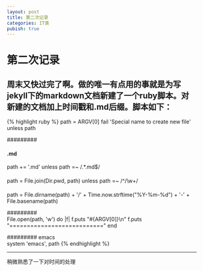 ```yaml
---
layout: post
title: 第二次记录
categories: IT类
pubish: true
---
```

第二次记录
=============
周末又快过完了啊。做的唯一有点用的事就是为写jekyll下的markdown文档新建了一个ruby脚本。对新建的文档加上时间戳和.md后缀。脚本如下：
------------
{% highlight ruby %}
path = ARGV[0]
fail 'Special name to create new file' unless path


#########         
####     .md          
path += '.md' unless path =~ /.*\.md$/
####              
path = File.join(Dir.pwd, path) unless path =~ /^\/\w+/

####         
path = File.dirname(path) + '/' + Time.now.strftime("%Y-%m-%d") + '-' + File.basename(path)

#########        
File.open(path, 'w') do |f|
  f.puts "#{ARGV[0]}\n"
f.puts "==========================="
end

######### emacs  
system 'emacs', path
{% endhighlight %}


*************
稍微熟悉了一下对时间的处理
